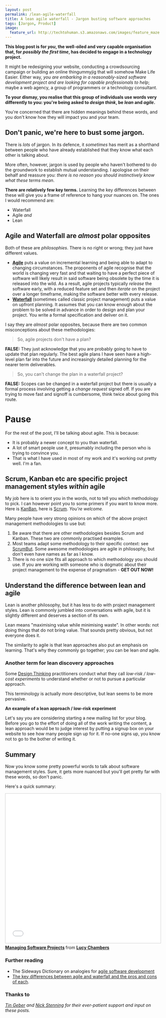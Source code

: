 ```yaml
---
layout: post
permalink: /lean-agile-waterfall
title: A lean agile waterfall - Jargon busting software approaches    
tags: [Jargon, Product]
image: 
  feature_url: http://techtohuman.s3.amazonaws.com/images/feature_maze.jpg
---
```


**This blog post is for *you*, the well-oiled and very capable organisation that, for *possibly the first time*, has decided to engage in a technology project.** 

It might be redesigning your website, conducting a crowdsourcing campaign or building an online thingummyjig that will somehow Make Life Easier. Either way, *you are embarking in a reasonably-sized software development project and are looking for capable professionals to help*; maybe a web agency, a group of programmers or a technology consultant. 

**To your dismay, you realise that this group of individuals use words very differently to you: you're being asked to *design think*, be *lean* and *agile*.** 

You're concerned that there are hidden meanings behind these words, and you don't know how they will impact you and your team. 

## Don't panic, we're here to bust some jargon.

There is *lots* of jargon. In its defence, it *sometimes* has merit as a shorthand between people who have already established that they know what each other is talking about. 

More often, however, jargon is used by people who haven't bothered to do the groundwork to establish mutual understanding. I apologise on their behalf and reassure you: *there is no reason you should instinctively know what these terms mean*. 

**There are relatively few key terms.** Learning the key differences between these will give you a frame of reference to hang your nuances on. The ones I would recommend are: 

* Waterfall
* Agile *and*
* Lean  

## Agile and Waterfall are *almost* polar opposites

Both of these are *philosophies*. There is no right or wrong; they just have different values. 

* **[Agile](https://agilemanifesto.org/)** puts a value on incremental learning and being able to adapt to changing circumstances. The proponents of agile recognise that the world is changing very fast and that waiting to have a perfect piece of software will likely result in said software being obsolete by the time it is released into the wild. As a result, agile projects typically *release* the software early, with a reduced feature set and then *iterate* on the project over a longer timeframe, making the software better with every release.  
* **[Waterfall](https://en.wikipedia.org/wiki/Waterfall_model)** (sometimes called classic project management) puts a value on upfront planning. It assumes that you can know enough about the problem to be solved in advance in order to design and plan your project. You write a formal specification and deliver on it. 

I say they are *almost* polar opposites, because there are two common misconceptions about these methodologies: 

> So, agile projects don't have a plan? 

**FALSE:** They just acknowledge that you are probably going to have to update that plan regularly. The best agile plans I have seen have a high-level plan far into the future and increasingly detailed planning for the nearer term deliverables. 

> So, you can't change the plan in a waterfall project? 

**FALSE:** Scopes can be changed in a waterfall project but there is usually a formal process involving getting a *change request* signed off. If you are trying to move fast and signoff is cumbersome, think twice about going this route. 

<div class="well">

<h1> Pause </h1>

For the rest of the post, I'll be talking about agile. This is because: 
<ul> 
<li>It is probably a newer concept to you than waterfall.</li>
<li>A lot of smart people use it, presumably including the person who is trying to convince you.</li>
<li>That is what I have used in most of my work and it's working out pretty well. I'm a fan.</li>
</ul>

</div>

## Scrum, Kanban etc are specific project management styles *within* agile 

My job here is to orient you in the words, not to tell you which methodology to pick. I can however point you to some primers if you want to know more. Here is [KanBan](https://www.atlassian.com/agile/kanban), here is [Scrum](https://www.atlassian.com/agile/scrum). *You're welcome.*

Many people have very strong opinions on which of the above project management methodologies to use but: 

<ol>
	<li>Be aware that there are other methodologies besides Scrum and Kanban. These two are commonly practised examples. </li> 
	<li>Most teams adapt some methodology to their specific context: see <a href="http://noop.nl/2009/09/scrumbuts-are-the-best-part-of-scrum.html">ScrumBut</a>. Some awesome methodologies are agile in philosophy, but don't even have names as far as I know. </li>
	<li>There is no one size fits all approach to which methodology you should use. If you are working with someone who is dogmatic about their project management to the expense of pragmatism - <strong>GET OUT NOW!</strong></li>
</ol>

## Understand the difference between lean and agile 

Lean is another philosophy, but it has less to do with project management styles. Lean is commonly jumbled into conversations with agile, but it is slightly different and deserves a section of its own.  

Lean means "maximising value while minimising waste". In other words: not doing things that do not bring value. That sounds pretty obvious, but not everyone does it. 

The similarity to agile is that lean approaches also put an emphasis on learning. That's why they commonly go together; you can be lean *and* agile. 

<h3> Another term for lean discovery approaches</h3>

Some <a href="https://en.wikipedia.org/wiki/Design_thinking">Design Thinking</a> practitioners conduct what they call *low-risk / low-cost experiments* to understand whether or not to pursue a particular approach. 

This terminology is actually more descriptive, but lean seems to be more pervasive. 

<strong> An example of a lean approach / low-risk experiment </strong>

Let's say you are considering starting a new mailing list for your blog. Before you go to the effort of doing all of the work writing the content, a lean approach would be to judge interest by putting a signup box on your website to see how many people sign up for it. If no-one signs up, you know not to go to the bother of writing it. 

## Summary 

Now you know some pretty powerful words to talk about software management styles. Sure, it gets more nuanced but you'll get pretty far with these words, so don't panic. 

Here's a quick summary: 

<iframe src="//www.slideshare.net/slideshow/embed_code/key/dRyQMs52klLfgZ" width="595" height="485" frameborder="0" marginwidth="0" marginheight="0" scrolling="no" style="border:1px solid #CCC; border-width:1px; margin-bottom:5px; max-width: 100%;" allowfullscreen> </iframe> <div style="margin-bottom:5px"> <strong> <a href="//www.slideshare.net/lucychambers587/2-managing-software-projects-part-ii" title="Managing Software Projects" target="_blank">Managing Software Projects</a> </strong> from <strong><a target="_blank" href="//www.slideshare.net/lucychambers587">Lucy Chambers</a></strong> </div>

### Further reading 

* The Sideways Dictionary on analogies for [agile software development](https://sidewaysdictionary.com/#/term/agile-software-development)
* [The key differences between agile and waterfall and the pros and cons of each](https://www.quora.com/What-are-the-pros-and-cons-of-the-waterfall-and-agile-scrum-project-management-approach).

### Thanks to

*[Tin Geber](https://twitter.com/tingeber) and [Nick Stenning](https://twitter.com/nickstenning) for their ever-patient support and input on these posts.* 

